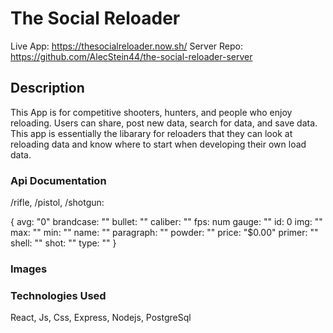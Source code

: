 # The Social Reloader
Live App: https://thesocialreloader.now.sh/
Server Repo: https://github.com/AlecStein44/the-social-reloader-server


## Description

   This App is for competitive shooters, hunters, and people who enjoy reloading. 
    Users can share, post new data, search for data, and save data. 
    This app is essentially the libarary for reloaders that they can look at reloading data and know where to start when developing         their own load data.  
    
### Api Documentation
/rifle, /pistol, /shotgun:

{
    avg: "0"
    brandcase: ""
    bullet: ""
    caliber: ""
    fps: num
    gauge: ""
    id: 0
    img: ""
    max: ""
    min: ""
    name: ""
    paragraph: ""
    powder: ""
    price: "$0.00"
    primer: ""
    shell: ""
    shot: ""
    type: ""
}


### Images

    
    
### Technologies Used
React, Js, Css, Express, Nodejs, PostgreSql
